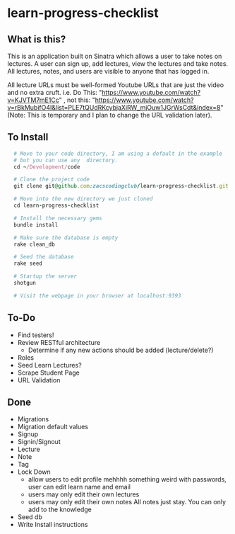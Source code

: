 # learn-progress-checklist

## What is this?

This is an application built on Sinatra which allows a user to take notes on lectures.  A user can sign up, add lectures, view the lectures and take notes. All lectures, notes, and users are visible to anyone that has logged in.

All lecture URLs must be well-formed Youtube URLs that are just the video and no extra cruft. i.e. Do This: "https://www.youtube.com/watch?v=KJVTM7mE1Cc" , not this: "https://www.youtube.com/watch?v=rBkMubifO4I&list=PLE7tQUdRKcybjaXiRW_mjOuw1JGrWsCdt&index=8" (Note: This is temporary and I plan to change the URL validation later).
## To Install
```ruby
  # Move to your code directory, I am using a default in the example
  # but you can use any  directory.
  cd ~/Development/code

  # Clone the project code
  git clone git@github.com:zacscodingclub/learn-progress-checklist.git

  # Move into the new directory we just cloned
  cd learn-progress-checklist

  # Install the necessary gems
  bundle install

  # Make sure the database is empty
  rake clean_db

  # Seed the database
  rake seed

  # Startup the server
  shotgun

  # Visit the webpage in your browser at localhost:9393
```

## To-Do
* Find testers!
* Review RESTful architecture
  * Determine if any new actions should be added (lecture/delete?)
* Roles
* Seed Learn Lectures?
* Scrape Student Page
* URL Validation

## Done
* Migrations
* Migration default values
* Signup
* Signin/Signout
* Lecture
* Note
* Tag
* Lock Down
  * allow users to edit profile mehhhh something weird with passwords,
    user can edit learn name and email
  * users may only edit their own lectures
  * users may only edit their own notes All notes just stay.  You can only add to the knowledge
* Seed db
* Write Install instructions
